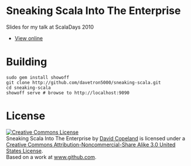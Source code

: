 # Sneaking Scala Into The Enterprise

Slides for my talk at ScalaDays 2010

* [View online](http://sneaking-scala.heroku.com)

# Building

    sudo gem install showoff
    git clone http://github.com/davetron5000/sneaking-scala.git
    cd sneaking-scala
    showoff serve # browse to http://localhost:9090

# License

<a rel="license" href="http://creativecommons.org/licenses/by-nc-sa/3.0/us/"><img alt="Creative Commons License" style="border-width:0" src="http://i.creativecommons.org/l/by-nc-sa/3.0/us/88x31.png" /></a><br /><span xmlns:dc="http://purl.org/dc/elements/1.1/" href="http://purl.org/dc/dcmitype/Text" property="dc:title" rel="dc:type">Sneaking Scala Into The Enterprise</span> by <a xmlns:cc="http://creativecommons.org/ns#" href="http://www.github.com/davetron5000/sneaking-scala" property="cc:attributionName" rel="cc:attributionURL">David Copeland</a> is licensed under a <a rel="license" href="http://creativecommons.org/licenses/by-nc-sa/3.0/us/">Creative Commons Attribution-Noncommercial-Share Alike 3.0 United States License</a>.<br />Based on a work at <a xmlns:dc="http://purl.org/dc/elements/1.1/" href="http://www.github.com/davetron5000/sneaking-scala" rel="dc:source">www.github.com</a>.
